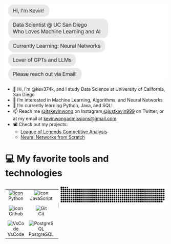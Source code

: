 ![](https://github.com/kev374k/kev374k/blob/main/chat.svg)

- 👋 Hi, I’m @kev374k, and I study Data Science at University of California, San Diego
- 👀 I’m interested in Machine Learning, Algorithms, and Neural Networks
- 🌱 I’m currently learning Python, Java, and SQL!
- 📫 Reach me <a target = "_blank" href="https://www.instagram.com/itsskevinwong/" target="Instagram">@itskevinwong</a> on Instagram,<a href="https://twitter.com/justkevin999" target = "_blank">@justkevin999</a> on Twitter, or at my email at kevinwongadmissions@gmail.com
- 📽️ Check out my projects:
  - [League of Legends Competitive Analysis](https://kev374k.github.io/lol_competitive_analysis)
  - [Neural Networks from Scratch](https://github.com/kev374k/neural_networks)
<!---
kev374k/kev374k is a ✨ special ✨ repository because its `README.md` (this file) appears on your GitHub profile.
You can click the Preview link to take a look at your changes.
--->
# 💻 My favorite tools and technologies
<div style="display: flex; align-items: flex-start; align: center">
<table align="center">
  <tr>
    <td align="center" width="200">
      <a href="#macropower-tech">
        <img src="https://techstack-generator.vercel.app/python-icon.svg" alt="icon" width="65" height="65" />
      </a>
      <br>Python
    </td>
    <td align="center" width="200">
        <img src="https://techstack-generator.vercel.app/js-icon.svg" alt="icon" width="65" height="65" />
      <br>JavaScript
    </td>
    <td align="center" width="200">
        <img src="https://techstack-generator.vercel.app/aws-icon.svg" alt="icon" width="65" height="65" />
      <br>AWS
    </td>
  </tr>
  <tr>
    <td align="center" width="200">
        <img src="https://techstack-generator.vercel.app/github-icon.svg" alt="icon" width="65" height="65" />
      <br>Github
    </td>
    <td align="center" width="200"> 
        <img src="https://user-images.githubusercontent.com/25181517/192108372-f71d70ac-7ae6-4c0d-8395-51d8870c2ef0.png" width="48" height="48" alt="Git" />
      <br>Git
    </td>
    <td align="center"  width="200">
        <img src="https://skillicons.dev/icons?i=html" width="48" height="48" alt="HTML5" />
      <br>HTML5
    </td>
  </tr>
 <tr>
            <td align="center" width="200">
        <img src="https://skillicons.dev/icons?i=vscode" width="48" height="48" alt="VsCode" />
      <br>VsCode
    </td>
    <td align="center" width="200">
        <img src="https://skillicons.dev/icons?i=postgres" width="48" height="48" alt="PostgreSQL" />
      <br>PostgreSQL
    </td>
   <td align="center" width="200">
        <img src="https://skillicons.dev/icons?i=css" width="48" height="48" alt="css" />
      <br>CSS
    </td>
 </tr>
</table>
<br><br>

<picture>
  <source media="(prefers-color-scheme: dark)" srcset="https://raw.githubusercontent.com/kev374k/kev374k/output/github-contribution-grid-snake-dark.svg">
  <source media="(prefers-color-scheme: light)" srcset="https://raw.githubusercontent.com/kev374k/kev374k/output/github-contribution-grid-snake.svg">
  <img alt="github contribution grid snake animation" src="https://raw.githubusercontent.com/kev374k/kev374k/output/github-contribution-grid-snake.svg">
</picture>